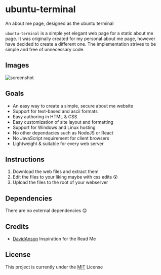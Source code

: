 # ubuntu-terminal
An about me page, designed as the ubuntu terminal

`ubuntu-terminal` is a simple yet elegant web page for a static about me page.
It was originally created for my personal about me page, however have decided to create a different one.
The implementation strives to be simple and free of unnecessary code.

## Images
![screenshot](https://i.ibb.co/yBZPws7/Capture.png)


## Goals

- An easy way to create a simple, secure about me website
- Support for text-based and ascii formats
- Easy authoring in HTML & CSS
- Easy customization of site layout and formatting
- Support for Windows and Linux hosting
- No other dependacies such as NodeJS or React
- No JavaScript requirement for client browsers
- Lightweight & suitable for every web server

## Instructions

1. Download the web files and extract them
2. Edit the files to your liking maybe with css edits 😲
3. Upload the files to the root of your webserver


## Dependencies
There are no external dependencies 😊


## Credits

- [DavidAnson](https://github.com/DavidAnson) Inspiration for the Read Me
## License

This project is currently under the [MIT](LICENSE) License

